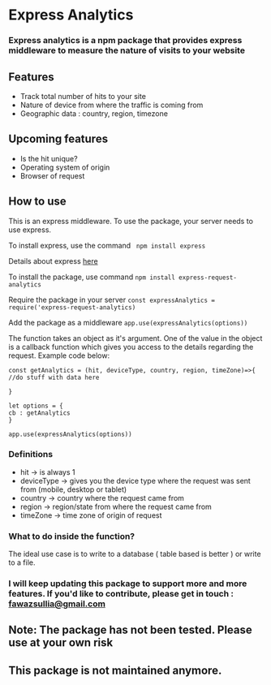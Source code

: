 # Express Analytics

### Express analytics is a npm package that provides express middleware to measure the nature of visits to your website

## Features

- Track total number of hits to your site
- Nature of device from where the traffic is coming from
- Geographic data : country, region, timezone

## Upcoming features

- Is the hit unique?
- Operating system of origin
- Browser of request

## How to use

This is an express middleware. To use the package, your server needs to use express.

To install express, use the command
` npm install express`

Details about express [here](https://www.npmjs.com/package/express)

To install the package, use command 
`npm install express-request-analytics`

Require the package in your server
`const expressAnalytics = require('express-request-analytics)`

Add the package as a middleware
`app.use(expressAnalytics(options))`

The function takes an object as it's argument. One of the value in the object is a callback function which gives you access to the details regarding the request.
Example code below:

```
const getAnalytics = (hit, deviceType, country, region, timeZone)=>{
//do stuff with data here

}

let options = {
cb : getAnalytics
}

app.use(expressAnalytics(options))

```

### Definitions
- hit -> is always 1
- deviceType -> gives you the device type where the request was sent from (mobile, desktop or tablet)
- country ->  country where the request came from
- region ->  region/state from where the request came from
- timeZone -> time zone of origin of request

### What to do inside the function?
The ideal use case is to write to a database ( table based is better ) or write to a file. 

### I will keep updating this package to support more and more features. If you'd like to contribute, please get in touch : fawazsullia@gmail.com


## Note: The package has not been tested. Please use at your own risk

## This package is not maintained anymore. 
